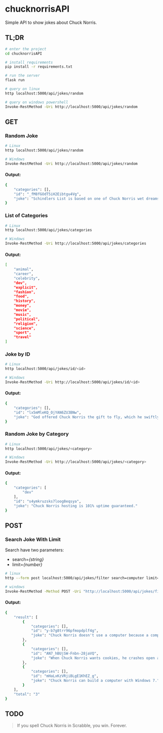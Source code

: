 
# chucknorrisAPI
Simple API to show jokes about Chuck Norris.

## TL;DR

```bash
# enter the project
cd chucknorrisAPI

# install requirements
pip install -r requirements.txt

# run the server
flask run

# query on linux
http localhost:5000/api/jokes/random

# query on windows powershell
Invoke-RestMethod -Uri http://localhost:5000/api/jokes/random
```
## GET

### Random Joke
```bash
# Linux
http localhost:5000/api/jokes/random

# Windows
Invoke-RestMethod -Uri http://localhost:5000/api/jokes/random
```

#### Output:
```bash
{
    "categories": [],
    "id": "_fM8fGOdT5iH2Eibtgu4Vg",
    "joke": "Schindlers List is based on one of Chuck Norris wet dreams"
}
```
### List of Categories
```bash
# Linux
http localhost:5000/api/jokes/categories

# Windows
Invoke-RestMethod -Uri http://localhost:5000/api/jokes/categories
```

#### Output:
```bash
[
    "animal",
    "career",
    "celebrity",
    "dev",
    "explicit",
    "fashion",
    "food",
    "history",
    "money",
    "movie",
    "music",
    "political",
    "religion",
    "science",
    "sport",
    "travel"
]
```

### Joke by ID
```bash
# Linux
http localhost:5000/api/jokes/id/<id>

# Windows
Invoke-RestMethod -Uri http://localhost:5000/api/jokes/id/<id>

```

#### Output:
```bash
{
    "categories": [],
    "id": "lx5mMleKQ_OjYAN6ZU3BNw",
    "joke": "God offered Chuck Norris the gift to fly, which he swiftly declined for super strength roundhouse ability."
}
```

### Random Joke by Category
```bash
# Linux
http localhost:5000/api/jokes/<category>

# Windows
Invoke-RestMethod -Uri http://localhost:5000/api/jokes/<category>
```

#### Output:
```bash
{
    "categories": [
        "dev"
    ],
    "id": "s4ymkruzsks7loog8eqsya",
    "joke": "Chuck Norris hosting is 101% uptime guaranteed."
}
```

## POST

### Search Joke With Limit

Search have two parameters:
- search=*{string}*
- limit=*{number}*
```bash
# linux
http --form post localhost:5000/api/jokes/filter search=computer limit=3

# windows
Invoke-RestMethod -Method POST -Uri "http://localhost:5000/api/jokes/filter" -Body @{search="computer"; limit="3"} | Format-List
```

#### Output:
```bash
{
    "result": [
        {
            "categories": [],
            "id": "y-b7g8trr96pfmopdplf4g",
            "joke": "Chuck Norris doesn't use a computer because a computer does everything slower than Chuck Norris."
        },
        {
            "categories": [],
            "id": "AN7_hBUjSW-Fnbn-28jaVQ",
            "joke": "When Chuck Norris wants cookies, he crashes open a computer."
        },
        {
            "categories": [],
            "id": "mHaLxKzVRjiBLgE1KhEZ_g",
            "joke": "Chuck Norris can build a computer with Windows 7."
        }
    ],
    "total": "3"
}

```
## TODO

>If you spell Chuck Norris in Scrabble, you win. Forever.

